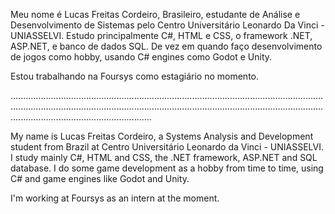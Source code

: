 Meu nome é Lucas Freitas Cordeiro, Brasileiro, estudante de Análise e Desenvolvimento de Sistemas pelo Centro Universitário Leonardo Da Vinci - UNIASSELVI.
Estudo principalmente C#, HTML e CSS, o framework .NET, ASP.NET, e banco de dados SQL. De vez em quando faço desenvolvimento de jogos como hobby, usando C# engines como Godot e Unity.

Estou trabalhando na Foursys como estagiário no momento.

................................................................................................................................................................................................................................................................................................................

My name is Lucas Freitas Cordeiro, a Systems Analysis and Development student from Brazil at Centro Universitário Leonardo da Vinci - UNIASSELVI.
I study mainly C#, HTML and CSS, the .NET framework, ASP.NET and SQL database. I do some game development as a hobby from time to time, using C# and game engines like Godot and Unity.

I'm working at Foursys as an intern at the moment.
